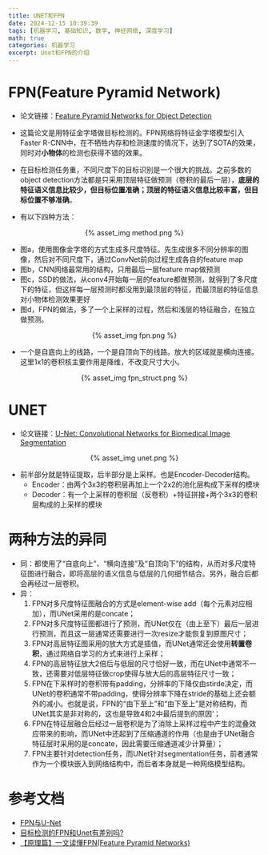 ```yaml
---
title: UNET和FPN
date: 2024-12-15 10:39:39
tags: [机器学习, 基础知识, 数学, 神经网络, 深度学习]
math: true
categories: 机器学习
excerpt: Unet和FPN的介绍
---
```


# FPN(Feature Pyramid Network)
* 论文链接：[Feature Pyramid Networks for Object Detection](https://arxiv.org/abs/1612.03144)

* 这篇论文是用特征金字塔做目标检测的。FPN网络将特征金字塔模型引入Faster R-CNN中，在不牺牲内存和检测速度的情况下，达到了SOTA的效果，同时对**小物体**的检测也获得不错的效果。

* 在目标检测任务重，不同尺度下的目标识别是一个很大的挑战。之前多数的object detection方法都是只采用顶层特征做预测（卷积的最后一层），**底层的特征语义信息比较少，但目标位置准确；顶层的特征语义信息比较丰富，但目标位置不够准确**。

* 有以下四种方法：
<p align="center">{% asset_img method.png %}</p>

* 图a，使用图像金字塔的方式生成多尺度特征。先生成很多不同分辨率的图像，然后对不同尺度下，通过ConvNet前向过程生成各自的feature map
* 图b，CNN网络最常用的结构，只用最后一层feature map做预测
* 图c，SSD的做法，从conv4开始每一层的feature都做预测，就得到了多尺度下的特征，但这样每一层预测时都没用到最顶层的特征，而最顶层的特征信息对小物体检测效果更好
* 图d，FPN的做法，多了一个上采样的过程，然后和浅层的特征融合，在独立做预测。

<p align="center">{% asset_img fpn.png %}</p>

* 一个是自底向上的线路，一个是自顶向下的线路。放大的区域就是横向连接。这里1x1的卷积核主要作用是降维，不改变尺寸大小。

<p align="center">{% asset_img fpn_struct.png %}</p>

# UNET
* 论文链接：[U-Net: Convolutional Networks for Biomedical Image Segmentation](https://arxiv.org/abs/1505.04597)

<p align="center">{% asset_img unet.png %}</p>

* 前半部分就是特征提取，后半部分是上采样。也是Encoder-Decoder结构。
    - Encoder：由两个3x3的卷积层再加上一个2x2的池化层构成下采样的模块
    - Decoder：有一个上采样的卷积层（反卷积）+特征拼接+两个3x3的卷积层构成的上采样的模块
# 两种方法的异同
* 同：都使用了“自底向上”、“横向连接”及“自顶向下”的结构，从而对多尺度特征图进行融合，即将高层的语义信息与低层的几何细节结合。另外，融合后都会再经过一层卷积。
* 异：
    1.  FPN对多尺度特征图融合的方式是element-wise add（每个元素对应相加），而UNet采用的是concate；
    2. FPN对多尺度特征图都进行了预测，而UNet仅在（由上至下）最后一层进行预测，而且这一层通常还需要进行一次resize才能恢复到原图尺寸；
    3. FPN对高层特征图采用的放大方式是插值，而UNet通常还会使用**转置卷积**，通过网络自学习的方式来进行上采样；
    4. FPN的高层特征放大2倍后与低层的尺寸恰好一致，而在UNet中通常不一致，还需要对低层特征做crop使得与放大后的高层特征尺寸一致；
    5. FPN在下采样时的卷积带有padding，分辨率的下降仅由stirde决定，而UNet的卷积通常不带padding，使得分辨率下降在stride的基础上还会额外的减小。也就是说，FPN的“由下至上”和“由下至上”是对称结构，而UNet其实是非对称的，这也是导致4和2中最后提到的原因‘；
    6. FPN在特征层融合后经过一层卷积是为了消除上采样过程中产生的混叠效应带来的影响，而UNet中还起到了压缩通道的作用（也是由于UNet融合特征层时采用的是concate，因此需要压缩通道减少计算量）；
    7. FPN主要针对detection任务，而UNet针对segmentation任务，前者通常作为一个模块嵌入到网络结构中，而后者本身就是一种网络模型结构。
# 参考文档
* [FPN与U-Net](https://blog.csdn.net/weixin_51015047/article/details/121242275)
* [目标检测的FPN和Unet有差别吗?](https://www.zhihu.com/question/351279839)
* [【原理篇】一文读懂FPN(Feature Pyramid Networks)](https://blog.csdn.net/Eyesleft_being/article/details/120989953)